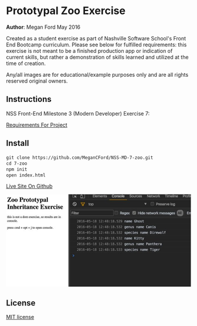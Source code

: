 # Prototypal Zoo Exercise

**Author**: Megan Ford May 2016 


Created as a student exercise as part of Nashville Software School's Front End Bootcamp curriculum. Please see below for fulfilled requirements: this exercise is not meant to be a finished production app or indication of current skills, but rather a demonstration of skills learned and utilized at the time of creation.


Any/all images are for educational/example purposes only and are all rights reserved original owners. 


## Instructions


NSS Front-End Milestone 3 (Modern Developer) Exercise 7: 


[Requirements For Project](https://github.com/nashville-software-school/front-end-milestones/blob/master/4-modern-javascript-developer/exercises/MJ_PROTOTYPAL_ZOO.md)



## Install


``` 
git clone https://github.com/MeganCFord/NSS-MD-7-zoo.git
cd 7-zoo
npm init
open index.html
```

[Live Site On Github]()


![screenshot](zoo-screenshot.jpg)


## License 


[MIT license](LICENSE.md)

